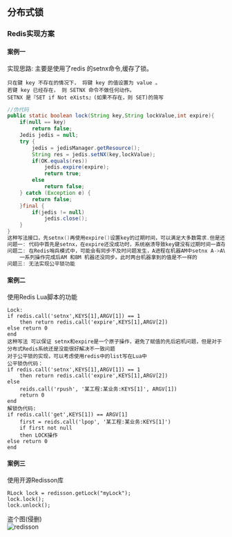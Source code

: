 ## 分布式锁
### Redis实现方案
#### 案例一
实现思路: 主要是使用了redis 的setnx命令,缓存了锁。
```
只在键 key 不存在的情况下， 将键 key 的值设置为 value 。
若键 key 已经存在， 则 SETNX 命令不做任何动作。
SETNX 是『SET if Not eXists』(如果不存在，则 SET)的简写
```
```java
//伪代码
public static boolean lock(String key,String lockValue,int expire){
    if(null == key)
        return false;
    Jedis jedis = null;
    try {
        jedis = jedisManager.getResource();
        String res = jedis.setNX(key,lockValue); 
        if(OK.equals(res))
            jedis.expire(expire);
            return true;
        else
            return false;
    } catch (Exception e) {
        return false;
    }final {
        if(jedis != null) 
            jedis.close();
    }
}
这种写法接口，先setnx()再使用expire()设置key的过期时间，可以满足大多数需求.但是还是有必要完善的地方
问题一: 代码中首先是setnx，在expire还没成功时，系统崩溃导致key键没有过期时间一直存在。则其余需要lock的地方永远都没办法拿到锁
问题二: 在Redis哨兵模式中，可能会有同步不及时问题发生，A进程在机器AM中setnx A->AValue，几乎同时B进程在机器BM中setnx B->BValue。
    一系列操作完成后AM 和BM 机器还没同步。此时两台机器拿到的值是不一样的
问题三: 无法实现公平锁功能
```
#### 案例二
使用Redis Lua脚本的功能
```
Lock:
if redis.call('setnx',KEYS[1],ARGV[1]) == 1 
    then return redis.call('expire',KEYS[1],ARGV[2])  
else return 0 
end
这种写法 可以保证 setnx和expire是一个原子操作，避免了赋值的先后宕机问题，但是对于分布式Redis系统还是没能很好解决不一致问题
对于公平锁的实现，可以考虑使用redis中的list写在Lua中
公平锁伪代码：
if redis.call('setnx',KEYS[1],ARGV[1]) == 1 
    then return redis.call('expire',KEYS[1],ARGV[2])  
else 
    reids.call('rpush', '某工程:某业务:KEYS[1]', ARGV[1])
    return 0 
end
解锁伪代码:
if redis.call('get',KEYS[1]) == ARGV[1] 
    first = reids.call('lpop', '某工程:某业务:KEYS[1]')
    if first not null
    then LOCK操作
else return 0 
end
```
#### 案例三
使用开源Redisson库<br>
```
RLock lock = redisson.getLock("myLock");
lock.lock();
lock.unlock();
```
盗个图(侵删)<br>
![redisson](https://img2018.cnblogs.com/blog/759814/201811/759814-20181126113038352-583246905.png)
<br>
